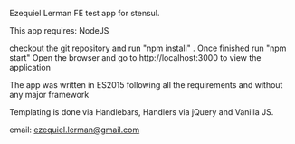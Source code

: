 Ezequiel Lerman FE test app for stensul.

This app requires:
NodeJS 

checkout the git repository and run "npm install" . Once finished run "npm start"
Open the browser and go to http://localhost:3000 to view the application

The app was written in ES2015 following all the requirements and without any major framework

Templating is done via Handlebars, Handlers via jQuery and Vanilla JS.

email: ezequiel.lerman@gmail.com
